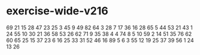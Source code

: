 # exercise-wide-v216
69
21
15
28
47
23
25
3
45
9
49
82
64
3
28
7
17
36
16
28
65
5
44
53
21
43
1
24
55
10
30
21
36
58
53
26
62
71
9
35
38
4
4
74
8
5
10
59
2
14
51
35
76
62
60
65
25
15
37
23
6
16
25
33
31
52
46
16
89
5
6
3
55
12
19
25
37
39
56
1
24
13
26
